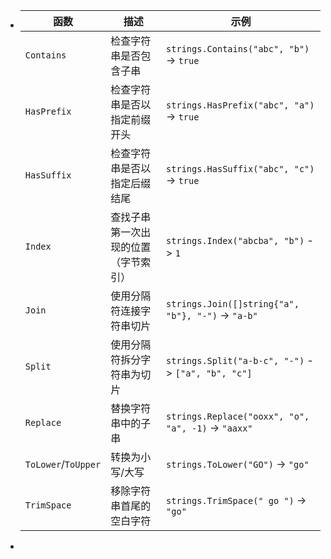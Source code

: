 - | **函数** | **描述** | **示例** |
  | ---- | ---- | ---- |
  | `Contains` | 检查字符串是否包含子串 | `strings.Contains("abc", "b")` -> `true` |
  | `HasPrefix` | 检查字符串是否以指定前缀开头 | `strings.HasPrefix("abc", "a")` -> `true` |
  | `HasSuffix` | 检查字符串是否以指定后缀结尾 | `strings.HasSuffix("abc", "c")` -> `true` |
  | `Index` | 查找子串第一次出现的位置（字节索引） | `strings.Index("abcba", "b")` -> `1` |
  | `Join` | 使用分隔符连接字符串切片 | `strings.Join([]string{"a", "b"}, "-")` -> `"a-b"` |
  | `Split` | 使用分隔符拆分字符串为切片 | `strings.Split("a-b-c", "-")` -> `["a", "b", "c"]` |
  | `Replace` | 替换字符串中的子串 | `strings.Replace("ooxx", "o", "a", -1)` -> `"aaxx"` |
  | `ToLower`/`ToUpper` | 转换为小写/大写 | `strings.ToLower("GO")` -> `"go"` |
  | `TrimSpace` | 移除字符串首尾的空白字符 | `strings.TrimSpace(" go ")` -> `"go"` |
-